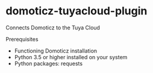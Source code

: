 # domoticz-tuyacloud-plugin
Connects Domoticz to the Tuya Cloud

Prerequisites
- Functioning Domoticz installation
- Python 3.5 or higher installed on your system
- Python packages: requests
